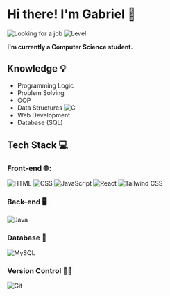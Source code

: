 <h1>Hi there! I'm Gabriel 🧐</h1>

<p>
  
  <img src="https://img.shields.io/badge/Looking_for_a_job-Yes!-green" alt="Looking for a job">
  
  <img src="https://img.shields.io/badge/Level-Beginner/Intermediate-orange" alt="Level">

</p>

<b>I'm currently a Computer Science student.</b>

<h2>Knowledge 💡</h2>
<ul>
    <li>Programming Logic</li>
    <li>Problem Solving</li>
    <li>OOP</li>
    <li>Data Structures 
      
  <img src="https://img.shields.io/badge/C-blue" alt="C">
    
  </li>
    <li>Web Development</li>
    <li>Database (SQL)</li>
</ul>

<h2>Tech Stack 💻</h2>

<div>
  <h3>Front-end 🌐: </h3> <p>
<img src="https://img.shields.io/badge/HTML-5-orange" alt="HTML">  <img src="https://img.shields.io/badge/CSS-3-blue" alt="CSS">
    <img src="https://img.shields.io/badge/JavaScript-ES6-yellow" alt="JavaScript">
    <img src="https://img.shields.io/badge/React-17.x-blue" alt="React">
    <img src="https://img.shields.io/badge/Tailwind_CSS-2.x-38B2AC" alt="Tailwind CSS"></p>
</div>

<h3>Back-end 🖥️</h3> <p><img src="https://img.shields.io/badge/Java-17-red" alt="Java"></p>

<h3>Database 💽</h3> <p><img src="https://img.shields.io/badge/MySQL-8.0-blue" alt="MySQL"></p>

<h3>Version Control 🧑‍💻</h3> <p> <img src="https://img.shields.io/badge/Git-2.x-lightgrey" alt="Git"> </p>
